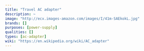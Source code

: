 ```yaml
---
title: "Travel AC adapter"
description: ~
image: "http://ecx.images-amazon.com/images/I/41m-SAEkokL.jpg"
brands: []
purposes: [power-supply]
qualities: []
types: [ac-adapter]
wiki: "https://en.wikipedia.org/wiki/AC_adapter"
---
```

